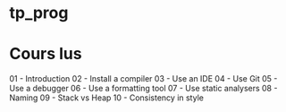 # tp_prog

# Cours lus
01 - Introduction
02 - Install a compiler
03 - Use an IDE
04 - Use Git
05 - Use a debugger
06 - Use a formatting tool
07 - Use static analysers
08 - Naming
09 - Stack vs Heap
10 - Consistency in style